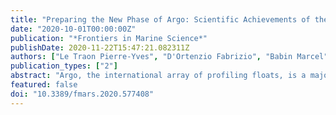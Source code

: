 ```yaml
---
title: "Preparing the New Phase of Argo: Scientific Achievements of the NAOS Project"
date: "2020-10-01T00:00:00Z"
publication: "*Frontiers in Marine Science*"
publishDate: 2020-11-22T15:47:21.082311Z
authors: ["Le Traon Pierre-Yves", "D'Ortenzio Fabrizio", "Babin Marcel", "Leymarie Edouard", "Marec Claudie", "Pouliquen Sylvie", "Thierry Virginie", "Cabanes Cecile", "Claustre Hervé", "Desbruyeres Damien", "Lacour Leo", "Lagunas Jose-Luis", "Maze Guillaume", "Mercier Herle", "Penkerc'h Christophe", "Poffa Noe", "Poteau Antoine", "Prieur Louis", "Racape Virginie", "Randelhoff Achim", "Rehm Eric", "Schmechtig Catherine Marie", "Taillandier Vincent", "Wagener Thibaut", "Xing Xiaogang"]
publication_types: ["2"]
abstract: "Argo, the international array of profiling floats, is a major component of the global ocean and climate observing system. In 2010, the NAOS (Novel Argo Observing System) project was selected as part of the French “Investissements d’Avenir” Equipex program. The objectives of NAOS were to consolidate the French contribution to Argo’s core mission (global temperature and salinity measurements down to 2000 m), and also to develop the future generation of French Argo profiling floats and prepare the next phase of the Argo program with an extension to the deep ocean (Deep Argo), biogeochemistry (BGC-Argo) and polar seas. This paper summarizes how NAOS has met its objectives. The project significantly boosted France’s contribution to Argo’s core mission by deploying more than 100 NAOS standard Argo profiling floats. In addition, NAOS deployed new-generation floats as part of three scientific experiments: biogeochemical floats in the Mediterranean Sea, biogeochemical floats in the Arctic Ocean, and deep floats with oxygen sensors in the North Atlantic. The experiment in the Mediterranean Sea, launched in 2012, implemented and maintained a network of BGC-Argo floats at basin scale for the first time. The 32 BGC-Argo floats deployed and about 4000 BGC profiles collected have vastly improved characterization of the biogeochemical and ecosystem dynamics of the Mediterranean. Meanwhile, experiments in the Arctic and in the North Atlantic, starting in 2015 and deploying 20 Arctic BGC floats and 23 deep floats, have provided unique observations on biogeochemical cycles in the Arctic and deep-water masses, as well as ocean circulation variability in the North Atlantic. NAOS has therefore paved the way to the new operational phase of the Argo program in France that includes BGC and Deep Argo extensions. The objectives and characteristics of this new phase of Argo-France are discussed in the conclusion."
featured: false
doi: "10.3389/fmars.2020.577408"
---
```

